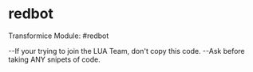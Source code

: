 redbot
======
Transformice Module: #redbot

--If your trying to join the LUA Team, don't copy this code.
--Ask before taking ANY snipets of code.
